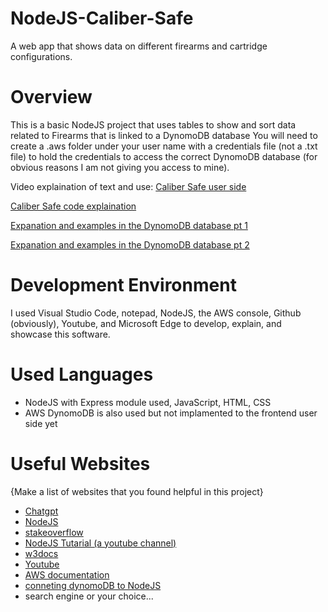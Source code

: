 # NodeJS-Caliber-Safe
A web app that shows data on different firearms and cartridge configurations. 

# Overview

This is a basic NodeJS project that uses tables to show and sort data related to Firearms that is linked to a DynomoDB database
You will need to create a .aws folder under your user name with a credentials file (not a .txt file) to hold the credentials to access the correct DynomoDB database (for obvious reasons I am not giving you access to mine).

Video explaination of text and use:
[Caliber Safe user side](https://youtu.be/ZUtx-aSewQo)

[Caliber Safe code explaination](https://youtu.be/IJsbvhs5KFU)

[Expanation and examples in the DynomoDB database pt 1](https://youtu.be/Hqw1Q4He48Q)

[Expanation and examples in the DynomoDB database pt 2](https://youtu.be/hgRvhrt2Gkc)

# Development Environment

I used Visual Studio Code, notepad, NodeJS, the AWS console, Github (obviously), Youtube, and Microsoft Edge to develop, explain, and showcase this software.

# Used Languages

- NodeJS with Express module used, JavaScript, HTML, CSS
- AWS DynomoDB is also used but not implamented to the frontend user side yet

# Useful Websites

{Make a list of websites that you found helpful in this project}
* [Chatgpt](https://chat.openai.com/)
* [NodeJS](https://nodejs.org/en/blog/release/v20.3.0)
* [stakeoverflow](https://stackoverflow.com/questions/38734629/connecting-node-js-to-html-form)
* [NodeJS Tutarial (a youtube channel)](https://www.youtube.com/watch?v=gG3pytAY2MY)
* [w3docs](https://www.w3docs.com/snippets/nodejs.html)
* [Youtube](https://www.youtube.com/watch?v=2k2GINpO308)
* [AWS documentation](https://docs.aws.amazon.com/dynamodb/?icmpid=docs_homepage_databases)
* [conneting dynomoDB to NodeJS](https://stackoverflow.com/questions/31600746/connecting-node-js-app-to-dynamodb)
* search engine or your choice...

